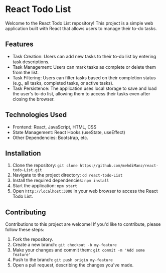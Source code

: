 

# React Todo List

Welcome to the React Todo List repository! This project is a simple web application built with React that allows users to manage their to-do tasks.

## Features

- Task Creation: Users can add new tasks to their to-do list by entering task descriptions.
- Task Management: Users can mark tasks as complete or delete them from the list.
- Task Filtering: Users can filter tasks based on their completion status (e.g., all tasks, completed tasks, or active tasks).
- Task Persistence: The application uses local storage to save and load the user's to-do list, allowing them to access their tasks even after closing the browser.

## Technologies Used

- Frontend: React, JavaScript, HTML, CSS
- State Management: React Hooks (useState, useEffect)
- Other Dependencies: Bootstrap, etc.

## Installation

1. Clone the repository: `git clone https://github.com/mehdiManz/react-todo-List.git`
2. Navigate to the project directory: `cd react-todo-List`
3. Install the required dependencies: `npm install`
4. Start the application: `npm start`
5. Open `http://localhost:3000` in your web browser to access the React Todo List.

## Contributing

Contributions to this project are welcome! If you'd like to contribute, please follow these steps:

1. Fork the repository.
2. Create a new branch: `git checkout -b my-feature`
3. Make your changes and commit them: `git commit -m 'Add some feature'`
4. Push to the branch: `git push origin my-feature`
5. Open a pull request, describing the changes you've made.

